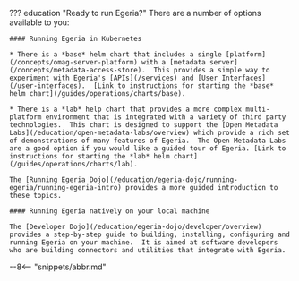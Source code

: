 <!-- SPDX-License-Identifier: CC-BY-4.0 -->
<!-- Copyright Contributors to the ODPi Egeria project. -->


??? education "Ready to run Egeria?"
    There are a number of options available to you:

    #### Running Egeria in Kubernetes

    * There is a *base* helm chart that includes a single [platform](/concepts/omag-server-platform) with a [metadata server](/concepts/metadata-access-store).  This provides a simple way to experiment with Egeria's [APIs](/services) and [User Interfaces](/user-interfaces).  [Link to instructions for starting the *base* helm chart](/guides/operations/charts/base).

    * There is a *lab* help chart that provides a more complex multi-platform environment that is integrated with a variety of third party technologies.  This chart is designed to support the [Open Metadata Labs](/education/open-metadata-labs/overview) which provide a rich set of demonstrations of many features of Egeria.  The Open Metadata Labs are a good option if you would like a guided tour of Egeria. [Link to instructions for starting the *lab* helm chart](/guides/operations/charts/lab).

    The [Running Egeria Dojo](/education/egeria-dojo/running-egeria/running-egeria-intro) provides a more guided introduction to these topics.

    #### Running Egeria natively on your local machine

    The [Developer Dojo](/education/egeria-dojo/developer/overview) provides a step-by-step guide to building, installing, configuring and running Egeria on your machine.  It is aimed at software developers who are building connectors and utilities that integrate with Egeria.
    
--8<-- "snippets/abbr.md"
